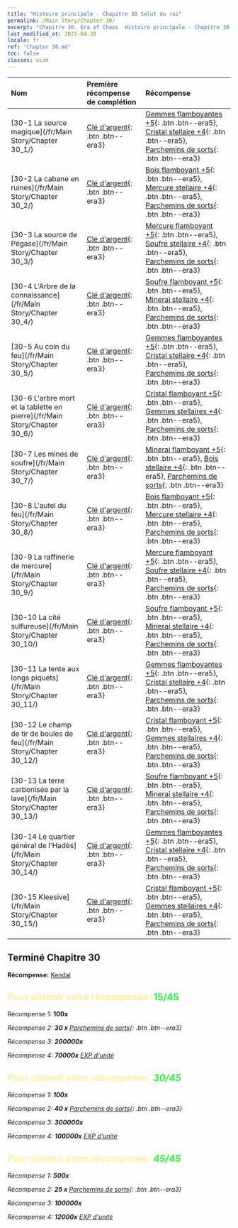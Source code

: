 ```yaml
---
title: "Histoire principale - Chapitre 30 Salut du roi"
permalink: /Main Story/Chapter 30/
excerpt: "Chapitre 30. Era of Chaos  Histoire principale - Chapitre 30. Salut du roi"
last_modified_at: 2021-04-28
locale: fr
ref: "Chapter 30.md"
toc: false
classes: wide
---
```


  | Nom |  Première récompense de complétion | Récompense |
  |:------------|:------------|:------------| 
  | [30-1 La source magique](/fr/Main Story/Chapter 30_1/) | [Clé d'argent](/ItemsFR/con_693/){: .btn .btn--era3} | [Gemmes flamboyantes +5](/ItemsFR/mat_100/){: .btn .btn--era5}, [Cristal stellaire +4](/ItemsFR/mat_94/){: .btn .btn--era5}, [Parchemins de sorts](/ItemsFR/con_694/){: .btn .btn--era3} |
  | [30-2 La cabane en ruines](/fr/Main Story/Chapter 30_2/) | [Clé d'argent](/ItemsFR/con_693/){: .btn .btn--era3} | [Bois flamboyant +5](/ItemsFR/mat_97/){: .btn .btn--era5}, [Mercure stellaire +4](/ItemsFR/mat_91/){: .btn .btn--era5}, [Parchemins de sorts](/ItemsFR/con_694/){: .btn .btn--era3} |
  | [30-3 La source de Pégase](/fr/Main Story/Chapter 30_3/) | [Clé d'argent](/ItemsFR/con_693/){: .btn .btn--era3} | [Mercure flamboyant +5](/ItemsFR/mat_98/){: .btn .btn--era5}, [Soufre stellaire +4](/ItemsFR/mat_92/){: .btn .btn--era5}, [Parchemins de sorts](/ItemsFR/con_694/){: .btn .btn--era3} |
  | [30-4 L'Arbre de la connaissance](/fr/Main Story/Chapter 30_4/) | [Clé d'argent](/ItemsFR/con_693/){: .btn .btn--era3} | [Soufre flamboyant +5](/ItemsFR/mat_99/){: .btn .btn--era5}, [Minerai stellaire +4](/ItemsFR/mat_89/){: .btn .btn--era5}, [Parchemins de sorts](/ItemsFR/con_694/){: .btn .btn--era3} |
  | [30-5 Au coin du feu](/fr/Main Story/Chapter 30_5/) | [Clé d'argent](/ItemsFR/con_693/){: .btn .btn--era3} | [Gemmes flamboyantes +5](/ItemsFR/mat_100/){: .btn .btn--era5}, [Cristal stellaire +4](/ItemsFR/mat_94/){: .btn .btn--era5}, [Parchemins de sorts](/ItemsFR/con_694/){: .btn .btn--era3} |
  | [30-6 L'arbre mort et la tablette en pierre](/fr/Main Story/Chapter 30_6/) | [Clé d'argent](/ItemsFR/con_693/){: .btn .btn--era3} | [Cristal flamboyant +5](/ItemsFR/mat_101/){: .btn .btn--era5}, [Gemmes stellaires +4](/ItemsFR/mat_93/){: .btn .btn--era5}, [Parchemins de sorts](/ItemsFR/con_694/){: .btn .btn--era3} |
  | [30-7 Les mines de soufre](/fr/Main Story/Chapter 30_7/) | [Clé d'argent](/ItemsFR/con_693/){: .btn .btn--era3} | [Minerai flamboyant +5](/ItemsFR/mat_96/){: .btn .btn--era5}, [Bois stellaire +4](/ItemsFR/mat_90/){: .btn .btn--era5}, [Parchemins de sorts](/ItemsFR/con_694/){: .btn .btn--era3} |
  | [30-8 L'autel du feu](/fr/Main Story/Chapter 30_8/) | [Clé d'argent](/ItemsFR/con_693/){: .btn .btn--era3} | [Bois flamboyant +5](/ItemsFR/mat_97/){: .btn .btn--era5}, [Mercure stellaire +4](/ItemsFR/mat_91/){: .btn .btn--era5}, [Parchemins de sorts](/ItemsFR/con_694/){: .btn .btn--era3} |
  | [30-9 La raffinerie de mercure](/fr/Main Story/Chapter 30_9/) | [Clé d'argent](/ItemsFR/con_693/){: .btn .btn--era3} | [Mercure flamboyant +5](/ItemsFR/mat_98/){: .btn .btn--era5}, [Soufre stellaire +4](/ItemsFR/mat_92/){: .btn .btn--era5}, [Parchemins de sorts](/ItemsFR/con_694/){: .btn .btn--era3} |
  | [30-10 La cité sulfureuse](/fr/Main Story/Chapter 30_10/) | [Clé d'argent](/ItemsFR/con_693/){: .btn .btn--era3} | [Soufre flamboyant +5](/ItemsFR/mat_99/){: .btn .btn--era5}, [Minerai stellaire +4](/ItemsFR/mat_89/){: .btn .btn--era5}, [Parchemins de sorts](/ItemsFR/con_694/){: .btn .btn--era3} |
  | [30-11 La tente aux longs piquets](/fr/Main Story/Chapter 30_11/) | [Clé d'argent](/ItemsFR/con_693/){: .btn .btn--era3} | [Gemmes flamboyantes +5](/ItemsFR/mat_100/){: .btn .btn--era5}, [Cristal stellaire +4](/ItemsFR/mat_94/){: .btn .btn--era5}, [Parchemins de sorts](/ItemsFR/con_694/){: .btn .btn--era3} |
  | [30-12 Le champ de tir de boules de feu](/fr/Main Story/Chapter 30_12/) | [Clé d'argent](/ItemsFR/con_693/){: .btn .btn--era3} | [Cristal flamboyant +5](/ItemsFR/mat_101/){: .btn .btn--era5}, [Gemmes stellaires +4](/ItemsFR/mat_93/){: .btn .btn--era5}, [Parchemins de sorts](/ItemsFR/con_694/){: .btn .btn--era3} |
  | [30-13 La terre carbonisée par la lave](/fr/Main Story/Chapter 30_13/) | [Clé d'argent](/ItemsFR/con_693/){: .btn .btn--era3} | [Soufre flamboyant +5](/ItemsFR/mat_99/){: .btn .btn--era5}, [Minerai stellaire +4](/ItemsFR/mat_89/){: .btn .btn--era5}, [Parchemins de sorts](/ItemsFR/con_694/){: .btn .btn--era3} |
  | [30-14 Le quartier général de l'Hadès](/fr/Main Story/Chapter 30_14/) | [Clé d'argent](/ItemsFR/con_693/){: .btn .btn--era3} | [Gemmes flamboyantes +5](/ItemsFR/mat_100/){: .btn .btn--era5}, [Cristal stellaire +4](/ItemsFR/mat_94/){: .btn .btn--era5}, [Parchemins de sorts](/ItemsFR/con_694/){: .btn .btn--era3} |
  | [30-15 Kleesive](/fr/Main Story/Chapter 30_15/) | [Clé d'argent](/ItemsFR/con_693/){: .btn .btn--era3} | [Cristal flamboyant +5](/ItemsFR/mat_101/){: .btn .btn--era5}, [Gemmes stellaires +4](/ItemsFR/mat_93/){: .btn .btn--era5}, [Parchemins de sorts](/ItemsFR/con_694/){: .btn .btn--era3} |


## Terminé Chapitre 30

 **Récompense:** [Kendal](/fr/heroes/Kendal/)



## <span style="color: #ffeea0">Pour obtenir votre récompense :</span><span style="color: #27f73a">15/45</span>

 Récompense 1:  **100x** <i class="fas fa-gem"/>

 Récompense 2: **30 x** [Parchemins de sorts](/ItemsFR/con_694/){: .btn .btn--era3}

 Récompense 3:  **200000x** <i class="fas fa-coins"/>

 Récompense 4:  **70000x** [EXP d'unité](/ItemsFR/con_902/)



## <span style="color: #ffeea0">Pour obtenir votre récompense :</span><span style="color: #27f73a">30/45</span>

 Récompense 1:  **100x** <i class="fas fa-gem"/>

 Récompense 2: **40 x** [Parchemins de sorts](/ItemsFR/con_694/){: .btn .btn--era3}

 Récompense 3:  **300000x** <i class="fas fa-coins"/>

 Récompense 4:  **100000x** [EXP d'unité](/ItemsFR/con_902/)



## <span style="color: #ffeea0">Pour obtenir votre récompense :</span><span style="color: #27f73a">45/45</span>

 Récompense 1:  **500x** <i class="fas fa-gem"/>

 Récompense 2: **25 x** [Parchemins de sorts](/ItemsFR/con_694/){: .btn .btn--era3}

 Récompense 3:  **100000x** <i class="fas fa-coins"/>

 Récompense 4:  **12000x** [EXP d'unité](/ItemsFR/con_902/)

